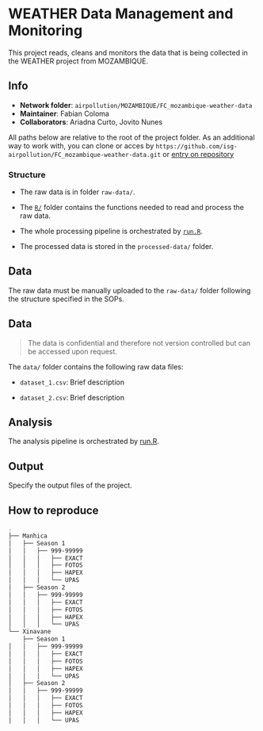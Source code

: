 # WEATHER Data Management and Monitoring

This project reads, cleans and monitors the data that is being collected in the WEATHER project from MOZAMBIQUE.

## Info

* **Network folder**: `airpollution/MOZAMBIQUE/FC_mozambique-weather-data`
* **Maintainer**: Fabian Coloma
* **Collaborators**: Ariadna Curto, Jovito Nunes

All paths below are relative to the root of the project folder. As an additional way to work with, you can clone or acces by `https://github.com/isg-airpollution/FC_mozambique-weather-data.git` or [entry on repository](https://github.com/isg-airpollution/FC_mozambique-weather-data)

### Structure

* The raw data is in folder `raw-data/`.

* The [`R/`](R) folder contains the functions needed to read and process the raw data.

* The whole processing pipeline is orchestrated by [`run.R`](run.R).

* The processed data is stored in the `processed-data/` folder.

## Data

The raw data must be manually uploaded to the `raw-data/` folder following the structure specified in the SOPs.

## Data

> The data is confidential and therefore not version controlled but can be accessed upon request.

The `data/` folder contains the following raw data files:

* `dataset_1.csv`: Brief description

* `dataset_2.csv`: Brief description

## Analysis

The analysis pipeline is orchestrated by [run.R](run.R).

## Output

Specify the output files of the project.

## How to reproduce


``` bash
.
├── Manhica
│   ├── Season 1
│   │   ├── 999-99999
│   │   │   ├── EXACT
│   │   │   ├── FOTOS
│   │   │   ├── HAPEX
│   │   │   └── UPAS
│   ├── Season 2
│   │   ├── 999-99999
│   │   │   ├── EXACT
│   │   │   ├── FOTOS
│   │   │   ├── HAPEX
│   │   │   └── UPAS
└── Xinavane
    ├── Season 1
│   │   ├── 999-99999
│   │   │   ├── EXACT
│   │   │   ├── FOTOS
│   │   │   ├── HAPEX
│   │   │   └── UPAS
│   ├── Season 2
│   │   ├── 999-99999
│   │   │   ├── EXACT
│   │   │   ├── FOTOS
│   │   │   ├── HAPEX
│   │   │   └── UPAS

```



